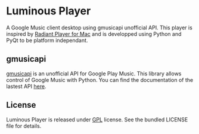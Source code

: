 Luminous Player
===============

A Google Music client desktop using gmusicapi unofficial API. This player is inspired by [Radiant Player for Mac][4] and is developped using Python and PyQt to be platform independant.

## gmusicapi

[gmusicapi][2] is an unofficial API for Google Play Music.
This library allows control of Google Music with Python.
You can find the documentation of the lastest API [here][3].

## License
Luminous Player is released under [GPL][1] license. See the bundled LICENSE file for details.

[1]: http://www.linux-france.org/article/these/gpl.html
[2]: https://github.com/simon-weber/Unofficial-Google-Music-API
[3]: nofficial-google-music-api.readthedocs.org/en/latest/
[4]: http://kbhomes.github.io/radiant-player-mac/
